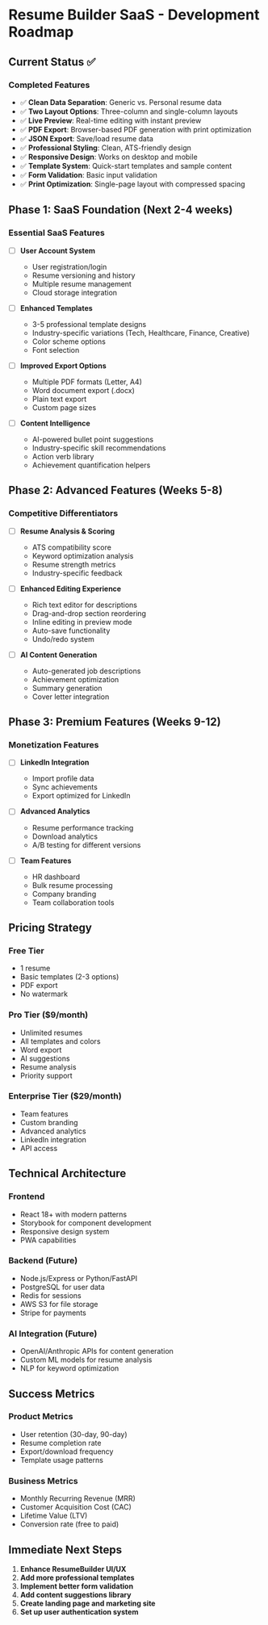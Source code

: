 # Resume Builder SaaS - Development Roadmap

## Current Status ✅

### **Completed Features**
- ✅ **Clean Data Separation**: Generic vs. Personal resume data
- ✅ **Two Layout Options**: Three-column and single-column layouts  
- ✅ **Live Preview**: Real-time editing with instant preview
- ✅ **PDF Export**: Browser-based PDF generation with print optimization
- ✅ **JSON Export**: Save/load resume data
- ✅ **Professional Styling**: Clean, ATS-friendly design
- ✅ **Responsive Design**: Works on desktop and mobile
- ✅ **Template System**: Quick-start templates and sample content
- ✅ **Form Validation**: Basic input validation
- ✅ **Print Optimization**: Single-page layout with compressed spacing

## Phase 1: SaaS Foundation (Next 2-4 weeks)

### **Essential SaaS Features**
- [ ] **User Account System**
  - User registration/login
  - Resume versioning and history
  - Multiple resume management
  - Cloud storage integration

- [ ] **Enhanced Templates**
  - 3-5 professional template designs
  - Industry-specific variations (Tech, Healthcare, Finance, Creative)
  - Color scheme options
  - Font selection

- [ ] **Improved Export Options**
  - Multiple PDF formats (Letter, A4)
  - Word document export (.docx)
  - Plain text export
  - Custom page sizes

- [ ] **Content Intelligence**
  - AI-powered bullet point suggestions
  - Industry-specific skill recommendations
  - Action verb library
  - Achievement quantification helpers

## Phase 2: Advanced Features (Weeks 5-8)

### **Competitive Differentiators**
- [ ] **Resume Analysis & Scoring**
  - ATS compatibility score
  - Keyword optimization analysis
  - Resume strength metrics
  - Industry-specific feedback

- [ ] **Enhanced Editing Experience**
  - Rich text editor for descriptions
  - Drag-and-drop section reordering
  - Inline editing in preview mode
  - Auto-save functionality
  - Undo/redo system

- [ ] **AI Content Generation**
  - Auto-generated job descriptions
  - Achievement optimization
  - Summary generation
  - Cover letter integration

## Phase 3: Premium Features (Weeks 9-12)

### **Monetization Features**
- [ ] **LinkedIn Integration**
  - Import profile data
  - Sync achievements
  - Export optimized for LinkedIn

- [ ] **Advanced Analytics**
  - Resume performance tracking
  - Download analytics
  - A/B testing for different versions

- [ ] **Team Features**
  - HR dashboard
  - Bulk resume processing
  - Company branding
  - Team collaboration tools

## Pricing Strategy

### **Free Tier**
- 1 resume
- Basic templates (2-3 options)
- PDF export
- No watermark

### **Pro Tier ($9/month)**
- Unlimited resumes
- All templates and colors
- Word export
- AI suggestions
- Resume analysis
- Priority support

### **Enterprise Tier ($29/month)**
- Team features
- Custom branding
- Advanced analytics
- LinkedIn integration
- API access

## Technical Architecture

### **Frontend**
- React 18+ with modern patterns
- Storybook for component development
- Responsive design system
- PWA capabilities

### **Backend** (Future)
- Node.js/Express or Python/FastAPI
- PostgreSQL for user data
- Redis for sessions
- AWS S3 for file storage
- Stripe for payments

### **AI Integration** (Future)
- OpenAI/Anthropic APIs for content generation
- Custom ML models for resume analysis
- NLP for keyword optimization

## Success Metrics

### **Product Metrics**
- User retention (30-day, 90-day)
- Resume completion rate
- Export/download frequency
- Template usage patterns

### **Business Metrics**
- Monthly Recurring Revenue (MRR)
- Customer Acquisition Cost (CAC)
- Lifetime Value (LTV)
- Conversion rate (free to paid)

## Immediate Next Steps

1. **Enhance ResumeBuilder UI/UX**
2. **Add more professional templates**
3. **Implement better form validation**
4. **Add content suggestions library**
5. **Create landing page and marketing site**
6. **Set up user authentication system**